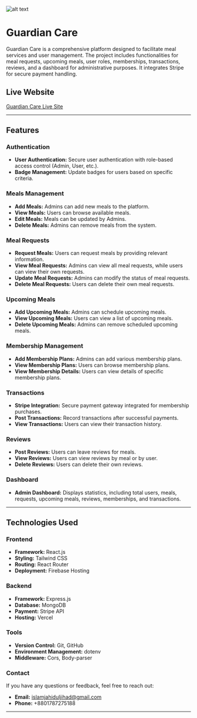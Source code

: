 ![alt text](https://i.ibb.co.com/x7qMnQj/image.png)

# Guardian Care

Guardian Care is a comprehensive platform designed to facilitate meal services and user management. The project includes functionalities for meal requests, upcoming meals, user roles, memberships, transactions, reviews, and a dashboard for administrative purposes. It integrates Stripe for secure payment handling.

## Live Website

[Guardian Care Live Site](https://guardians-care.web.app/)

---

## Features

### Authentication

-   **User Authentication:** Secure user authentication with role-based access control (Admin, User, etc.).
-   **Badge Management:** Update badges for users based on specific criteria.

### Meals Management

-   **Add Meals:** Admins can add new meals to the platform.
-   **View Meals:** Users can browse available meals.
-   **Edit Meals:** Meals can be updated by Admins.
-   **Delete Meals:** Admins can remove meals from the system.

### Meal Requests

-   **Request Meals:** Users can request meals by providing relevant information.
-   **View Meal Requests:** Admins can view all meal requests, while users can view their own requests.
-   **Update Meal Requests:** Admins can modify the status of meal requests.
-   **Delete Meal Requests:** Users can delete their own meal requests.

### Upcoming Meals

-   **Add Upcoming Meals:** Admins can schedule upcoming meals.
-   **View Upcoming Meals:** Users can view a list of upcoming meals.
-   **Delete Upcoming Meals:** Admins can remove scheduled upcoming meals.

### Membership Management

-   **Add Membership Plans:** Admins can add various membership plans.
-   **View Membership Plans:** Users can browse membership plans.
-   **View Membership Details:** Users can view details of specific membership plans.

### Transactions

-   **Stripe Integration:** Secure payment gateway integrated for membership purchases.
-   **Post Transactions:** Record transactions after successful payments.
-   **View Transactions:** Users can view their transaction history.

### Reviews

-   **Post Reviews:** Users can leave reviews for meals.
-   **View Reviews:** Users can view reviews by meal or by user.
-   **Delete Reviews:** Users can delete their own reviews.

### Dashboard

-   **Admin Dashboard:** Displays statistics, including total users, meals, requests, upcoming meals, reviews, memberships, and transactions.

---

## Technologies Used

### Frontend

-   **Framework:** React.js
-   **Styling:** Tailwind CSS
-   **Routing:** React Router
-   **Deployment:** Firebase Hosting

### Backend

-   **Framework:** Express.js
-   **Database:** MongoDB
-   **Payment:** Stripe API
-   **Hosting:** Vercel

### Tools

-   **Version Control:** Git, GitHub
-   **Environment Management:** dotenv
-   **Middleware:** Cors, Body-parser

### Contact

If you have any questions or feedback, feel free to reach out:

-   **Email:** islamjahiduljihad@gmail.com
-   **Phone:** +8801787275188

---
